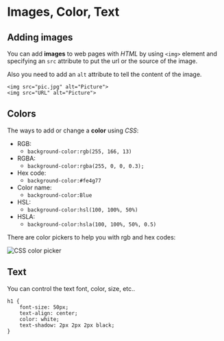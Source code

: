 # Images, Color, Text

## Adding images

You can add **images** to web pages with *HTML* by using `<img>` element and specifying an `src` attribute to put the url or the source of the image.

Also you need to add an `alt` attribute to tell the content of the image.

```
<img src="pic.jpg" alt="Picture">
<img src="URL" alt="Picture">
```

## Colors

The ways to add or change a **color** using *CSS*:

* RGB:
  * `background-color:rgb(255, 166, 13)`
* RGBA:
  * `background-color:rgba(255, 0, 0, 0.3);`
* Hex code:
  * `background-color:#fe4g77`
* Color name:
  * `background-color:Blue`
* HSL:
  * `background-color:hsl(100, 100%, 50%)`
* HSLA:
  * `background-color:hsla(100, 100%, 50%, 0.5)`

There are color pickers to help you with rgb and hex codes:

![CSS color picker](https://docs.jboss.org/richfaces/latest_3_3_X/en/devguide/html/images/colorPicker_init.png)

## Text

You can control the text font, color, size, etc..

```
h1 {
    font-size: 50px;
    text-align: center;
    color: white;
    text-shadow: 2px 2px 2px black;
}
```